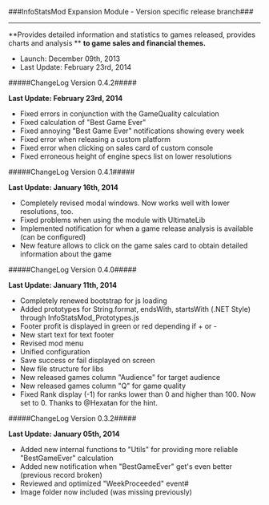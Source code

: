 ###InfoStatsMod Expansion Module - Version specific release branch###
*************************************************************************************************

**Provides detailed information and statistics to games released, provides charts and analysis **
**to game sales and financial themes.**

- Launch: 			December 09th, 2013
- Last Update:  February 23rd, 2014

#####ChangeLog Version 0.4.2#####

**Last Update:  February 23rd, 2014**

- Fixed errors in conjunction with the GameQuality calculation
- Fixed calculation of "Best Game Ever"
- Fixed annoying "Best Game Ever" notifications showing every week
- Fixed error when releasing a custom platform
- Fixed error when clicking on sales card of custom console
- Fixed erroneous height of engine specs list on lower resolutions


#####ChangeLog Version 0.4.1#####

**Last Update:  January 16th, 2014**

- Completely revised modal windows. Now works well with lower resolutions, too.
- Fixed problems when using the module with UltimateLib
- Implemented notification for when a game release analysis is available (can be configured)
- New feature allows to click on the game sales card to obtain detailed information about the game 

#####ChangeLog Version 0.4.0#####

**Last Update:  January 11th, 2014**

- Completely renewed bootstrap for js loading
- Added prototypes for String.format, endsWith, startsWith (.NET Style) through InfoStatsMod_Prototypes.js
- Footer profit is displayed in green or red depending if + or -
- New start text for text footer
- Revised mod menu
- Unified configuration
- Save success or fail displayed on screen
- New file structure for libs
- New released games column "Audience" for target audience
- New released games column "Q" for game quality
- Fixed Rank display (-1) for ranks lower than 0 and higher than 100. Now set to 0. Thanks to @Hexatan for the hint.

#####ChangeLog Version 0.3.2#####

**Last Update:  January 05th, 2014**

- Added new internal functions to "Utils" for providing more reliable "BestGameEver" calculation
- Added new notification when "BestGameEver" get's even better (previous record broken)
- Reviewed and optimized "WeekProceeded" event#
- Image folder now included (was missing previously)


